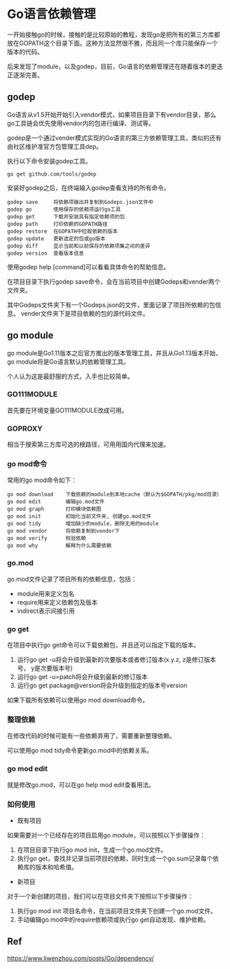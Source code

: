 <!--
 * @Autor: violet apricity ( Zhuangpx )
 * @Date: 2023-08-29 22:11:15
 * @LastEditors: violet apricity ( Zhuangpx )
 * @LastEditTime: 2023-08-29 22:20:27
 * @FilePath: \docs\依赖管理.md
 * @Description:  Zhuangpx : Violet && Apricity:/ The warmth of the sun in the winter /
-->
# Go语言依赖管理

一开始接触go的时候，接触的是比较原始的教程，发现go是把所有的第三方库都放在GOPATH这个目录下面。这种方法显然很不雅，而且同一个库只能保存一个版本的代码。

后来发现了module，以及godep，目前，Go语言的依赖管理还在随着版本的更迭正逐渐完善。

## godep

Go语言从v1.5开始开始引入vendor模式，如果项目目录下有vendor目录，那么go工具链会优先使用vendor内的包进行编译、测试等。

godep是一个通过vender模式实现的Go语言的第三方依赖管理工具，类似的还有由社区维护准官方包管理工具dep。

执行以下命令安装godep工具。

```shell
go get github.com/tools/godep
```

安装好godep之后，在终端输入godep查看支持的所有命令。

```shell
godep save     将依赖项输出并复制到Godeps.json文件中
godep go       使用保存的依赖项运行go工具
godep get      下载并安装具有指定依赖项的包
godep path     打印依赖的GOPATH路径
godep restore  在GOPATH中拉取依赖的版本
godep update   更新选定的包或go版本
godep diff     显示当前和以前保存的依赖项集之间的差异
godep version  查看版本信息
```

使用godep help [command]可以看看具体命令的帮助信息。

在项目目录下执行godep save命令，会在当前项目中创建Godeps和vender两个文件夹。

其中Godeps文件夹下有一个Godeps.json的文件，里面记录了项目所依赖的包信息。 vender文件夹下是项目依赖的包的源代码文件。

## go module

go module是Go1.11版本之后官方推出的版本管理工具，并且从Go1.13版本开始，go module将是Go语言默认的依赖管理工具。

个人认为这是最舒服的方式，入手也比较简单。

### GO111MODULE

首先要在环境变量GO111MODULE改成可用。

### GOPROXY

相当于搜索第三方库可选的根路径，可用用国内代理来加速。

### go mod命令

常用的go mod命令如下：

```shell
go mod download    下载依赖的module到本地cache（默认为$GOPATH/pkg/mod目录）
go mod edit        编辑go.mod文件
go mod graph       打印模块依赖图
go mod init        初始化当前文件夹, 创建go.mod文件
go mod tidy        增加缺少的module，删除无用的module
go mod vendor      将依赖复制到vendor下
go mod verify      校验依赖
go mod why         解释为什么需要依赖
```

### go.mod

go.mod文件记录了项目所有的依赖信息，包括：

- module用来定义包名
- require用来定义依赖包及版本
- indirect表示间接引用

### go get

在项目中执行go get命令可以下载依赖包，并且还可以指定下载的版本。

1. 运行go get -u将会升级到最新的次要版本或者修订版本(x.y.z, z是修订版本号， y是次要版本号)
2. 运行go get -u=patch将会升级到最新的修订版本
3. 运行go get package@version将会升级到指定的版本号version

如果下载所有依赖可以使用go mod download命令。

### 整理依赖

在修改代码的时候可能有一些依赖弃用了，需要重新整理依赖。

可以使用go mod tidy命令更新go.mod中的依赖关系。

### go mod edit

就是修改go.mod，可以在go help mod edit查看用法。

### 如何使用

- 既有项目

如果需要对一个已经存在的项目启用go module，可以按照以下步骤操作：

1. 在项目目录下执行go mod init，生成一个go.mod文件。
2. 执行go get，查找并记录当前项目的依赖，同时生成一个go.sum记录每个依赖库的版本和哈希值。

- 新项目

对于一个新创建的项目，我们可以在项目文件夹下按照以下步骤操作：

1. 执行go mod init 项目名命令，在当前项目文件夹下创建一个go.mod文件。
2. 手动编辑go.mod中的require依赖项或执行go get自动发现、维护依赖。

## Ref

<https://www.liwenzhou.com/posts/Go/dependency/>

